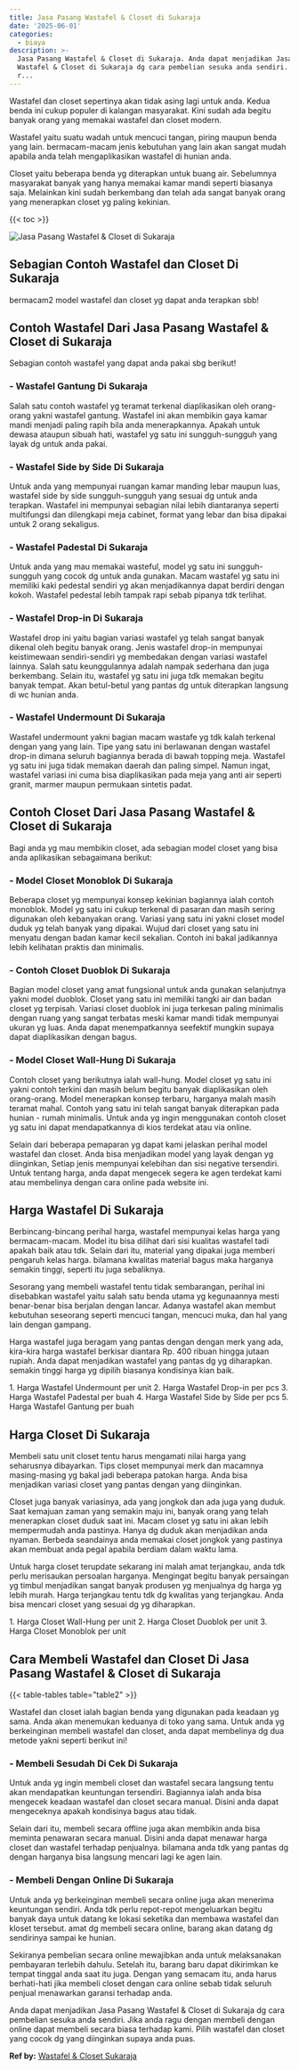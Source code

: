 ```yaml
---
title: Jasa Pasang Wastafel & Closet di Sukaraja
date: '2025-06-01'
categories:
  - biaya
description: >-
  Jasa Pasang Wastafel & Closet di Sukaraja. Anda dapat menjadikan Jasa Pasang
  Wastafel & Closet di Sukaraja dg cara pembelian sesuka anda sendiri. Jika anda
  r...
---
```


Wastafel dan closet sepertinya akan tidak asing lagi untuk anda. Kedua benda ini cukup populer di kalangan masyarakat. Kini sudah ada begitu banyak orang yang memakai wastafel dan closet modern.

Wastafel yaitu suatu wadah untuk mencuci tangan, piring maupun benda yang lain. bermacam-macam jenis kebutuhan yang lain akan sangat mudah apabila anda telah mengaplikasikan wastafel di hunian anda.

Closet yaitu beberapa benda yg diterapkan untuk buang air. Sebelumnya masyarakat banyak yang hanya memakai kamar mandi seperti biasanya saja. Melainkan kini sudah berkembang dan telah ada sangat banyak orang yang menerapkan closet yg paling kekinian.

{{< toc >}}

![Jasa Pasang Wastafel & Closet di Sukaraja](/images/wastafel-closet-murah66.png)

## Sebagian Contoh Wastafel dan Closet Di Sukaraja

bermacam2 model wastafel dan closet yg dapat anda terapkan sbb!

## Contoh Wastafel Dari Jasa Pasang Wastafel & Closet di Sukaraja

Sebagian contoh wastafel yang dapat anda pakai sbg berikut!

### \- Wastafel Gantung Di Sukaraja

Salah satu contoh wastafel yg teramat terkenal diaplikasikan oleh orang-orang yakni wastafel gantung. Wastafel ini akan membikin gaya kamar mandi menjadi paling rapih bila anda menerapkannya. Apakah untuk dewasa ataupun sibuah hati, wastafel yg satu ini sungguh-sungguh yang layak dg untuk anda pakai.

### \- Wastafel Side by Side Di Sukaraja

Untuk anda yang mempunyai ruangan kamar manding lebar maupun luas, wastafel side by side sungguh-sungguh yang sesuai dg untuk anda terapkan. Wastafel ini mempunyai sebagian nilai lebih diantaranya seperti multifungsi dan dilengkapi meja cabinet, format yang lebar dan bisa dipakai untuk 2 orang sekaligus.

### \- Wastafel Padestal Di Sukaraja

Untuk anda yang mau memakai wasteful, model yg satu ini sungguh-sungguh yang cocok dg untuk anda gunakan. Macam wastafel yg satu ini memiliki kaki pedestal sendiri yg akan menjadikannya dapat berdiri dengan kokoh. Wastafel pedestal lebih tampak rapi sebab pipanya tdk terlihat.

### \- Wastafel Drop-in Di Sukaraja

Wastafel drop ini yaitu bagian variasi wastafel yg telah sangat banyak dikenal oleh begitu banyak orang. Jenis wastafel drop-in mempunyai keistimewaan sendiri-sendiri yg membedakan dengan variasi wastafel lainnya. Salah satu keunggulannya adalah nampak sederhana dan juga berkembang. Selain itu, wastafel yg satu ini juga tdk memakan begitu banyak tempat. Akan betul-betul yang pantas dg untuk diterapkan langsung di wc hunian anda.

### \- Wastafel Undermount Di Sukaraja

Wastafel undermount yakni bagian macam wastafe yg tdk kalah terkenal dengan yang yang lain. Tipe yang satu ini berlawanan dengan wastafel drop-in dimana seluruh bagiannya berada di bawah topping meja. Wastafel yg satu ini juga tidak memakan daerah dan paling simpel. Namun ingat, wastafel variasi ini cuma bisa diaplikasikan pada meja yang anti air seperti granit, marmer maupun permukaan sintetis padat.

## Contoh Closet Dari Jasa Pasang Wastafel & Closet di Sukaraja

Bagi anda yg mau membikin closet, ada sebagian model closet yang bisa anda aplikasikan sebagaimana berikut:

### \- Model Closet Monoblok Di Sukaraja

Beberapa closet yg mempunyai konsep kekinian bagiannya ialah contoh monoblok. Model yg satu ini cukup terkenal di pasaran dan masih sering digunakan oleh kebanyakan orang. Variasi yang satu ini yakni closet model duduk yg telah banyak yang dipakai. Wujud dari closet yang satu ini menyatu dengan badan kamar kecil sekalian. Contoh ini bakal jadikannya lebih kelihatan praktis dan minimalis.

### \- Contoh Closet Duoblok Di Sukaraja

Bagian model closet yang amat fungsional untuk anda gunakan selanjutnya yakni model duoblok. Closet yang satu ini memiliki tangki air dan badan closet yg terpisah. Variasi closet duoblok ini juga terkesan paling minimalis dengan ruang yang sangat terbatas meski kamar mandi tidak mempunyai ukuran yg luas. Anda dapat menempatkannya seefektif mungkin supaya dapat diaplikasikan dengan bagus.

### \- Model Closet Wall-Hung Di Sukaraja

Contoh closet yang berikutnya ialah wall-hung. Model closet yg satu ini yakni contoh terkini dan masih belum begitu banyak diaplikasikan oleh orang-orang. Model menerapkan konsep terbaru, harganya malah masih teramat mahal. Contoh yang satu ini telah sangat banyak diterapkan pada hunian - rumah minimalis. Untuk anda yg ingin menggunakan contoh closet yg satu ini dapat mendapatkannya di kios terdekat atau via online.

Selain dari beberapa pemaparan yg dapat kami jelaskan perihal model wastafel dan closet. Anda bisa menjadikan model yang layak dengan yg diinginkan, Setiap jenis mempunyai kelebihan dan sisi negative tersendiri. Untuk tentang harga, anda dapat mengecek segera ke agen terdekat kami atau membelinya dengan cara online pada website ini.

## Harga Wastafel Di Sukaraja

Berbincang-bincang perihal harga, wastafel mempunyai kelas harga yang bermacam-macam. Model itu bisa dilihat dari sisi kualitas wastafel tadi apakah baik atau tdk. Selain dari itu, material yang dipakai juga memberi pengaruh kelas harga. bilamana kwalitas material bagus maka harganya semakin tinggi, seperti itu juga sebaliknya.

Sesorang yang membeli wastafel tentu tidak sembarangan, perihal ini disebabkan wastafel yaitu salah satu benda utama yg kegunaannya mesti benar-benar bisa berjalan dengan lancar. Adanya wastafel akan membut kebutuhan seseorang seperti mencuci tangan, mencuci muka, dan hal yang lain dengan gampang.

Harga wastafel juga beragam yang pantas dengan dengan merk yang ada, kira-kira harga wastafel berkisar diantara Rp. 400 ribuan hingga jutaan rupiah. Anda dapat menjadikan wastafel yang pantas dg yg diharapkan. semakin tinggi harga yg dipilih biasanya kondisinya kian baik.

1\. Harga Wastafel Undermount per unit 2. Harga Wastafel Drop-in per pcs 3. Harga Wastafel Padestal per buah 4. Harga Wastafel Side by Side per pcs 5. Harga Wastafel Gantung per buah

## Harga Closet Di Sukaraja

Membeli satu unit closet tentu harus mengamati nilai harga yang seharusnya dibayarkan. Tips closet mempunyai merk dan macamnya masing-masing yg bakal jadi beberapa patokan harga. Anda bisa menjadikan variasi closet yang pantas dengan yang diinginkan.

Closet juga banyak variasinya, ada yang jongkok dan ada juga yang duduk. Saat kemajuan zaman yang semakin maju ini, banyak orang yang telah menerapkan closet duduk saat ini. Macam closet yg satu ini akan lebih mempermudah anda pastinya. Hanya dg duduk akan menjadikan anda nyaman. Berbeda seandainya anda memakai closet jongkok yang pastinya akan membuat anda pegal apabila berdiam dalam waktu lama.

Untuk harga closet terupdate sekarang ini malah amat terjangkau, anda tdk perlu merisaukan persoalan harganya. Mengingat begitu banyak persaingan yg timbul menjadikan sangat banyak produsen yg menjualnya dg harga yg lebih murah. Harga terjangkau tentu tdk dg kwalitas yang terjangkau. Anda bisa mencari closet yang sesuai dg yg diharapkan.

1\. Harga Closet Wall-Hung per unit 2. Harga Closet Duoblok per unit 3. Harga Closet Monoblok per unit

## Cara Membeli Wastafel dan Closet Di Jasa Pasang Wastafel & Closet di Sukaraja

{{< table-tables table="table2" >}}

Wastafel dan closet ialah bagian benda yang digunakan pada keadaan yg sama. Anda akan menemukan keduanya di toko yang sama. Untuk anda yg berkeinginan membeli wastafel dan closet, anda dapat membelinya dg dua metode yakni seperti berikut ini!

### \- Membeli Sesudah Di Cek Di Sukaraja

Untuk anda yg ingin membeli closet dan wastafel secara langsung tentu akan mendapatkan keuntungan tersendiri. Bagiannya ialah anda bisa mengecek keadaan wastafel dan closet secara manual. Disini anda dapat mengeceknya apakah kondisinya bagus atau tidak.

Selain dari itu, membeli secara offline juga akan membikin anda bisa meminta penawaran secara manual. Disini anda dapat menawar harga closet dan wastafel terhadap penjualnya. bilamana anda tdk yang pantas dg dengan harganya bisa langsung mencari lagi ke agen lain.

### \- Membeli Dengan Online Di Sukaraja

Untuk anda yg berkeinginan membeli secara online juga akan menerima keuntungan sendiri. Anda tdk perlu repot-repot mengeluarkan begitu banyak daya untuk datang ke lokasi seketika dan membawa wastafel dan kloset tersebut. amat dg membeli secara online, barang akan datang dg sendirinya sampai ke hunian.

Sekiranya pembelian secara online mewajibkan anda untuk melaksanakan pembayaran terlebih dahulu. Setelah itu, barang baru dapat dikirimkan ke tempat tinggal anda saat itu juga. Dengan yang semacam itu, anda harus berhati-hati jika membeli closet dengan cara online sebab tidak seluruh penjual menawarkan garansi terhadap anda.

Anda dapat menjadikan Jasa Pasang Wastafel & Closet di Sukaraja dg cara pembelian sesuka anda sendiri. Jika anda ragu dengan membeli dengan online dapat membeli secara biasa terhadap kami. Pilih wastafel dan closet yang cocok dg yang diinginkan supaya anda puas.

**Ref by:** [Wastafel & Closet Sukaraja](https://id.wikipedia.org/wiki/Wastafel)
